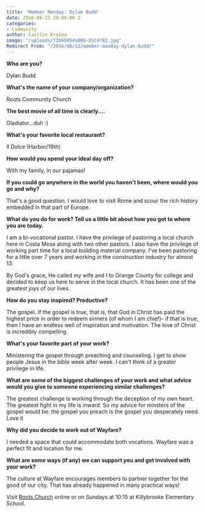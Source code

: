 ```yaml
---
title: 'Member Monday: Dylan Budd'
date: 2016-06-23 20:04:00 Z
categories:
- Community
author: Caitlin Kraina
image: "/uploads/f2b65054a006-DSC4782.jpg"
Redirect From: "/2016/06/13/member-monday-dylan-budd/"
---
```


**Who are you?**

Dylan Budd

**What's the name of your company/organization?**

Roots Community Church

**The best movie of all time is clearly....**

Gladiator...duh :) 

**What's your favorite local restaurant?**

Il Dolce (Harbor/19th)

**How would you spend your ideal day off?**

With my family, in our pajamas!

**If you could go anywhere in the world you haven't been, where would you go and why?**

That's a good question. I would love to visit Rome and scour the rich history embedded in that part of Europe. 

**What do you do for work? Tell us a little bit about how you got to where you are today.**

I am a bi-vocational pastor. I have the privilege of pastoring a local church here in Costa Mesa along with two other pastors. I also have the privilege of working part time for a local building material company. I've been pastoring for a little over 7 years and working in the construction industry for almost 13. 

By God's grace, He called my wife and I to Orange County for college and decided to keep us here to serve in the local church. It has been one of the greatest joys of our lives. 

**How do you stay inspired? Productive?**

The gospel. If the gospel is true, that is, that God in Christ has paid the highest price in order to redeem sinners (of whom I am chief)- if that is true, then I have an endless well of inspiration and motivation. The love of Christ is incredibly compelling. 

**What's your favorite part of your work?**

Ministering the gospel through preaching and counseling. I get to show people Jesus in the bible week after week. I can't think of a greater privilege in life.

**What are some of the biggest challenges of your work and what advice would you give to someone experiencing similar challenges?**

The greatest challenge is working through the deception of my own heart. The greatest fight in my life is inward. So my advice for minsters of the gospel would be: the gospel you preach is the gospel you desperately need. Love it 

**Why did you decide to work out of Wayfare?**

I needed a space that could accommodate both vocations. Wayfare was a perfect fit and location for me. 

**What are some ways (if any) we can support you and get involved with your work?**

The culture at Wayfare encourages members to partner together for the good of our city. That has already happened in many practical ways! 

<!-- more --> 

Visit [Roots Church](http://rootschurch.net) online or on Sundays at 10:15 at Killybrooke Elementary School.